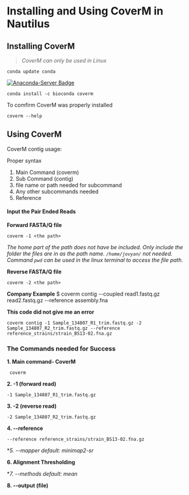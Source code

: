 # Installing and Using CoverM in Nautilus 

## Installing CoverM
>*CoverM can only be used in Linux*

```
conda update conda
```

[![Anaconda-Server Badge](https://anaconda.org/bioconda/coverm/badges/installer/conda.svg)](https://conda.anaconda.org/bioconda)

```
conda install -c bioconda coverm
```

To comfirm CoverM was properly installed
```
coverm --help
```

## Using CoverM

CoverM contig usage: 

Proper syntax

1. Main Command (coverm)
2. Sub Command (contig)
3. file name or path needed for subcommand
4. Any other subcommands needed
5. Reference

#### Input the Pair Ended Reads

**Forward FASTA/Q file**

  `coverm -1 <the path>`

  *The home part of the path does not have be included. Only include the folder the files are in as the path name. `/home/jovyan/` not needed. Command `pwd` can be used in the linux terminal to access the file path.*

**Reverse FASTA/Q file**

  `coverm -2 <the path>`

**Company Example**
  $ coverm contig --coupled read1.fastq.gz read2.fastq.gz --reference assembly.fna

**This code did not give me an error**
```
coverm contig -1 Sample_134807_R1_trim.fastq.gz -2 Sample_134807_R2_trim.fastq.gz --reference reference_strains/strain_BS13-02.fna.gz
```



### The Commands needed for Success

**1. Main command- CoverM**
 
 ```
  coverm
  ```

**2. -1 (forward read)**

```
-1 Sample_134807_R1_trim.fastq.gz
```

**3. -2 (reverse read)**

```
-2 Sample_134807_R2_trim.fastq.gz
```

**4. --reference** 

```
--reference reference_strains/strain_BS13-02.fna.gz
```

**5. --mapper *default: minimap2-sr**

**6. Alignment Thresholding**

**7.  --methods *default: mean**

**8.  --output (file)**
